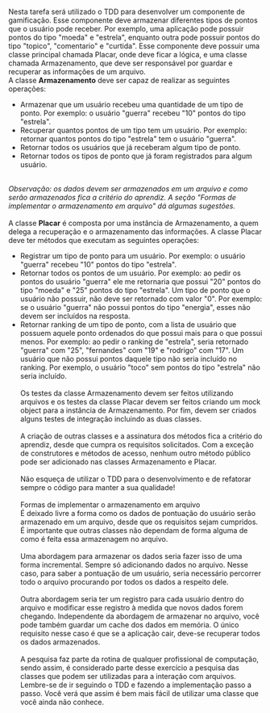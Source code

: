 Nesta tarefa será utilizado o TDD para desenvolver um componente de gamificação. Esse componente deve armazenar diferentes tipos de pontos que o usuário pode receber. Por exemplo, uma aplicação pode possuir pontos do tipo "moeda" e "estrela", enquanto outra pode possuir pontos do tipo "topico", "comentario" e "curtida". Esse componente deve possuir uma classe principal chamada Placar, onde deve ficar a lógica, e uma classe chamada Armazenamento, que deve ser responsável por guardar e recuperar as informações de um arquivo.
<br/>
A classe <strong>Armazenamento</strong> deve ser capaz de realizar as seguintes operações:
<ul>
<li>Armazenar que um usuário recebeu uma quantidade de um tipo de ponto. Por exemplo: o usuário "guerra" recebeu "10" pontos do tipo "estrela".
</li>
<li>Recuperar quantos pontos de um tipo tem um usuário. Por exemplo: retornar quantos pontos do tipo "estrela" tem o usuário "guerra".</li>
<li>Retornar todos os usuários que já receberam algum tipo de ponto.</li>
<li>Retornar todos os tipos de ponto que já foram registrados para algum usuário.</li>
</ul>
<br/>
<em>Observação: os dados devem ser armazenados em um arquivo e como serão armazenados fica a critério do aprendiz. A seção "Formas de implementar o armazenamento em arquivo" dá algumas sugestões.</em>
<br/><br/>
A classe <strong>Placar</strong> é composta por uma instância de Armazenamento, a quem delega a recuperação e o armazenamento das informações. A classe Placar deve ter métodos que executam as seguintes operações:
<ul>
<li>Registrar um tipo de ponto para um usuário. Por exemplo: o usuário "guerra" recebeu "10" pontos do tipo "estrela".</li>
<li>Retornar todos os pontos de um usuário. Por exemplo: ao pedir os pontos do usuário "guerra" ele me retornaria que possui "20" pontos do tipo "moeda" e "25" pontos do tipo "estrela". Um tipo de ponto que o usuário não possuir, não deve ser retornado com valor "0". Por exemplo: se o usuário "guerra" não possui pontos do tipo "energia", esses não devem ser incluídos na resposta.</li>
<li>Retornar ranking de um tipo de ponto, com a lista de usuário que possuem aquele ponto ordenados do que possui mais para o que possui menos. Por exemplo: ao pedir o ranking de "estrela", seria retornado "guerra" com "25", "fernandes" com "19" e "rodrigo" com "17". Um usuário que não possui pontos daquele tipo não seria incluído no ranking. Por exemplo, o usuário "toco" sem pontos do tipo "estrela" não seria incluído.</li>
<br/>
Os testes da classe Armazenamento devem ser feitos utilizando arquivos e os testes da classe Placar devem ser feitos criando um mock object para a instância de Armazenamento. Por fim, devem ser criados alguns testes de integração incluindo as duas classes.
<br/><br/>
A criação de outras classes e a assinatura dos métodos fica a critério do aprendiz, desde que cumpra os requisitos solicitados. Com a exceção de construtores e métodos de acesso, nenhum outro método público pode ser adicionado nas classes Armazenamento e Placar.
<br/><br/>
Não esqueça de utilizar o TDD para o desenvolvimento e de refatorar sempre o código para manter a sua qualidade!
<br/><br/>
Formas de implementar o armazenamento em arquivo
<br/>
É deixado livre a forma como os dados de pontuação do usuário serão armazenado em um arquivo, desde que os requisitos sejam cumpridos. É importante que outras classes não dependam de forma alguma de como é feita essa armazenagem no arquivo.
<br/><br/>
Uma abordagem para armazenar os dados seria fazer isso de uma forma incremental. Sempre só adicionando dados no arquivo. Nesse caso, para saber a pontuação de um usuário, seria necessário percorrer todo o arquivo procurando por todos os dados a respeito dele.
<br/><br/>
Outra abordagem seria ter um registro para cada usuário dentro do arquivo e modificar esse registro à medida que novos dados forem chegando.
Independente da abordagem de armazenar no arquivo, você pode também guardar um cache dos dados em memória. O único requisito nesse caso é que se a aplicação cair, deve-se recuperar todos os dados armazenados.
<br/><br/>
A pesquisa faz parte da rotina de qualquer profissional de computação, sendo assim, é considerado parte desse exercício a pesquisa das classes que podem ser utilizadas para a interação com arquivos. Lembre-se de ir seguindo o TDD e fazendo a implementação passo a passo. Você verá que assim é bem mais fácil de utilizar uma classe que você ainda não conhece.

